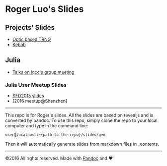 # Roger Luo's Slides

## Projects' Slides

- [Optic based TRNG](contents/PhyxEx.html)
- [Kebab](contents/Kebab.html)

## Julia
- [Talks on lqcc's group meeting](contents/lqcc.html)

### Julia User Meetup Slides
- [SFD2015 slides](contents/JuliaSFD2015.html)
- [2016 meetup@Shenzhen]


---

This repo is for Roger's slides. All the slides are based on revealjs and is converted by pandoc.
To use this repo, simply clone the repo to your local computer and type in the command line:

```shell
user@localhost:~{path-to-the-repo}/slides/gen 
```

Then it will automatically generate slides from markdown files in _contents.

---
&copy;2016 All rights reserved. Made with [Pandoc](http://pandoc.org) and ♥